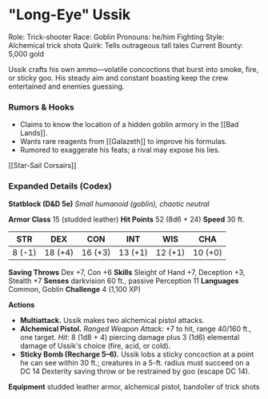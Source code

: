 # "Long-Eye" Ussik

Role: Trick-shooter
Race: Goblin
Pronouns: he/him
Fighting Style: Alchemical trick shots
Quirk: Tells outrageous tall tales
Current Bounty: 5,000 gold

Ussik crafts his own ammo—volatile concoctions that burst into smoke, fire, or sticky goo. His steady aim and constant boasting keep the crew entertained and enemies guessing.

### Rumors & Hooks
- Claims to know the location of a hidden goblin armory in the [[Bad Lands]].
- Wants rare reagents from [[Galazeth]] to improve his formulas.
- Rumored to exaggerate his feats; a rival may expose his lies.

[[Star-Sail Corsairs]]

### Expanded Details (Codex)
**Statblock (D&D 5e)**
*Small humanoid (goblin), chaotic neutral*

**Armor Class** 15 (studded leather)
**Hit Points** 52 (8d6 + 24)
**Speed** 30 ft.

|STR|DEX|CON|INT|WIS|CHA|
|---|---|---|---|---|---|
|8 (-1)|18 (+4)|16 (+3)|13 (+1)|12 (+1)|10 (+0)|

**Saving Throws** Dex +7, Con +6
**Skills** Sleight of Hand +7, Deception +3, Stealth +7
**Senses** darkvision 60 ft., passive Perception 11
**Languages** Common, Goblin
**Challenge** 4 (1,100 XP)

**Actions**
- **Multiattack.** Ussik makes two alchemical pistol attacks.
- **Alchemical Pistol.** *Ranged Weapon Attack:* +7 to hit, range 40/160 ft., one target. *Hit:* 8 (1d8 + 4) piercing damage plus 3 (1d6) elemental damage of Ussik's choice (fire, acid, or cold).
- **Sticky Bomb (Recharge 5–6).** Ussik lobs a sticky concoction at a point he can see within 30 ft.; creatures in a 5-ft. radius must succeed on a DC 14 Dexterity saving throw or be restrained by goo (escape DC 14).

**Equipment** studded leather armor, alchemical pistol, bandolier of trick shots

